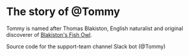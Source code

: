 # The story of @Tommy

Tommy is named after Thomas Blakiston, English naturalist and original discoverer of [Blakiston's Fish Owl](https://en.wikipedia.org/wiki/Blakiston%27s_fish_owl).

Source code for the support-team channel Slack bot (@Tommy)